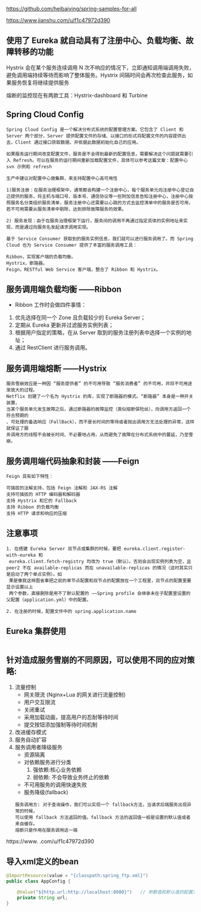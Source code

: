 https://github.com/heibaiying/spring-samples-for-all

https://www.jianshu.com/u/f1c47972d390


## 使用了 Eureka 就自动具有了注册中心、负载均衡、故障转移的功能

Hystrix 会在某个服务连续调用 N 次不响应的情况下，立即通知调用端调用失败，避免调用端持续等待而影响了整体服务。Hystrix 间隔时间会再次检查此服务，如果服务恢复将继续提供服务

熔断的监控现在有两款工具：Hystrix-dashboard 和 Turbine


## Spring Cloud Config
```
Spring Cloud Config 是一个解决分布式系统的配置管理方案。它包含了 Client 和 Server 两个部分，Server 提供配置文件的存储、以接口的形式将配置文件的内容提供出去，Client 通过接口获取数据、并依据此数据初始化自己的应用。

如果服务运行期间改变配置文件，服务是不会得到最新的配置信息，需要解决这个问题就需要引入 Refresh。可以在服务的运行期间重新加载配置文件，具体可以参考这篇文章：配置中心 svn 示例和 refresh

生产中建议对配置中心做集群，来支持配置中心高可用性
```


```
1)服务注册：在服务治理框架中，通常都会构建一个注册中心，每个服务单元向注册中心登记自己提供的服务，将主机与端口号、版本号、通信协议等一些附加信息告知注册中心，注册中心按照服务名分类组织服务清单，服务注册中心还需要以心跳的方式去监控清单中的服务是否可用，若不可用需要从服务清单中剔除，达到排除故障服务的效果。

2) 服务发现：由于在服务治理框架下运行，服务间的调用不再通过指定具体的实例地址来实现，而是通过向服务名发起请求调用实现。
```

```
基于 Service Consumer 获取到的服务实例信息，我们就可以进行服务调用了。而 Spring Cloud 也为 Service Consumer 提供了丰富的服务调用工具：

Ribbon，实现客户端的负载均衡。
Hystrix，断路器。
Feign，RESTful Web Service 客户端，整合了 Ribbon 和 Hystrix。
```

## 服务调用端负载均衡 ——Ribbon
* Ribbon 工作时会做四件事情：
1. 优先选择在同一个 Zone 且负载较少的 Eureka Server；
2. 定期从 Eureka 更新并过滤服务实例列表；
3. 根据用户指定的策略，在从 Server 取到的服务注册列表中选择一个实例的地址；
4. 通过 RestClient 进行服务调用。


## 服务调用端熔断 ——Hystrix
```
服务雪崩效应是一种因 “服务提供者” 的不可用导致 “服务消费者” 的不可用，并将不可用逐渐放大的过程。
Netflix 创建了一个名为 Hystrix 的库，实现了断路器的模式。“断路器” 本身是一种开关装置，
当某个服务单元发生故障之后，通过断路器的故障监控（类似熔断保险丝），向调用方返回一个符合预期的
、可处理的备选响应（FallBack），而不是长时间的等待或者抛出调用方无法处理的异常，这样就保证了服
务调用方的线程不会被长时间、不必要地占用，从而避免了故障在分布式系统中的蔓延，乃至雪崩。
```


## 服务调用端代码抽象和封装 ——Feign
```
Feign 具有如下特性：

可插拔的注解支持，包括 Feign 注解和 JAX-RS 注解
支持可插拔的 HTTP 编码器和解码器
支持 Hystrix 和它的 Fallback
支持 Ribbon 的负载均衡
支持 HTTP 请求和响应的压缩
```


## 注意事项
```
1. 在搭建 Eureka Server 双节点或集群的时候，要把 eureka.client.register-with-eureka 和
 eureka.client.fetch-registry 均改为 true（默认）。否则会出现实例列表为空，且 peer2 不在 available-replicas 而在 unavailable-replicas 的情况（这时其实只是启动了两个单点实例）。如
 果是像我这样图省事把之前的单节点配置和双节点的配置放在一个工程里，双节点的配置里要显示设置以上
 两个参数，直接删除是用不了默认配置的 ——Spring profile 会继承未在子配置里设置的父配置（application.yml）中的配置。

2. 在注册的时候，配置文件中的 spring.application.name
```

## Eureka 集群使用
```

```


## 针对造成服务雪崩的不同原因，可以使用不同的应对策略:
1. 流量控制
    * 网关限流 (Nginx+Lua 的网关进行流量控制)
    * 用户交互限流
    * 关闭重试
    * 采用加载动画，提高用户的忍耐等待时间
    * 提交按钮添加强制等待时间机制
2. 改进缓存模式
3. 服务自动扩容
4. 服务调用者降级服务
    * 资源隔离
    * 对依赖服务进行分类
      1. 强依赖:核心业务依赖
      2. 弱依赖: 不会导致业务终止的依赖
    * 不可用服务的调用快速失败
    * 服务降级(fallback)
    ```
    服务调用方: 对于查询操作，我们可以实现一个 fallback方法，当请求后端服务出现异常的时候，
    可以使用 fallback 方法返回的值。fallback 方法的返回值一般是设置的默认值或者来自缓存。
    熔断只是作用在服务调用这一端
    ```
https://www.
.com/u/f1c47972d390

## 导入xml定义的bean
```java
@ImportResource(value = "{classpath:spring_ftp.xml}")
public class AppConfig {

    @Value("${http.url:http://localhost:8080}")   // 参数值和默认值的配置方式
    private String url;
}
```

